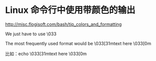 # Linux 命令行中使用带颜色的输出

<!--
ID: 76bf01be-8dc2-4c26-8f66-9364ffe197d1
Status: publish
Date: 2018-04-04T06:13:00
Modified: 2020-05-16T11:33:56
wp_id: 616
-->

http://misc.flogisoft.com/bash/tip_colors_and_formatting

We just have to use \033

The most frequently used format would be \033[31mtext here \033[0m

比如：echo \033[31mtext here \033[0m